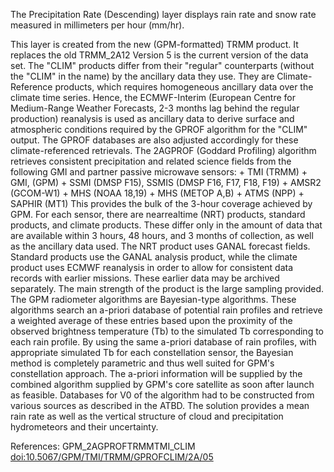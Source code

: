 The Precipitation Rate (Descending) layer displays rain rate and snow rate measured in millimeters per hour (mm/hr).

This layer is created from the new (GPM-formatted) TRMM product. It replaces the old TRMM_2A12 Version 5 is the current version of the data set. The "CLIM" products differ from their "regular" counterparts (without the "CLIM" in the name) by the ancillary data they use. They are Climate-Reference products, which requires homogeneous ancillary data over the climate time series. Hence, the ECMWF-Interim (European Centre for Medium-Range Weather Forecasts, 2-3 months lag behind the regular production) reanalysis is used as ancillary data to derive surface and atmospheric conditions required by the GPROF algorithm for the "CLIM" output. The GPROF databases are also adjusted accordingly for these climate-referenced retrievals. The 2AGPROF (Goddard Profiling) algorithm retrieves consistent precipitation and related science fields from the following GMI and partner passive microwave sensors: + TMI (TRMM) + GMI, (GPM) + SSMI (DMSP F15), SSMIS (DMSP F16, F17, F18, F19) + AMSR2 (GCOM-W1) + MHS (NOAA 18,19) + MHS (METOP A,B) + ATMS (NPP) + SAPHIR (MT1) This provides the bulk of the 3-hour coverage achieved by GPM. For each sensor, there are nearrealtime (NRT) products, standard products, and climate products. These differ only in the amount of data that are available within 3 hours, 48 hours, and 3 months of collection, as well as the ancillary data used. The NRT product uses GANAL forecast fields. Standard products use the GANAL analysis product, while the climate product uses ECMWF reanalysis in order to allow for consistent data records with earlier missions. These earlier data may be archived separately. The main strength of the product is the large sampling provided. The GPM radiometer algorithms are Bayesian-type algorithms. These algorithms search an a-priori database of potential rain profiles and retrieve a weighted average of these entries based upon the proximity of the observed brightness temperature (Tb) to the simulated Tb corresponding to each rain profile. By using the same a-priori database of rain profiles, with appropriate simulated Tb for each constellation sensor, the Bayesian method is completely parametric and thus well suited for GPM's constellation approach. The a-priori information will be supplied by the combined algorithm supplied by GPM's core satellite as soon after launch as feasible. Databases for V0 of the algorithm had to be constructed from various sources as described in the ATBD. The solution provides a mean rain rate as well as the vertical structure of cloud and precipitation hydrometeors and their uncertainty.

References: GPM_2AGPROFTRMMTMI_CLIM [doi:10.5067/GPM/TMI/TRMM/GPROFCLIM/2A/05](https://doi.org/10.5067/GPM/TMI/TRMM/GPROFCLIM/2A/05)
